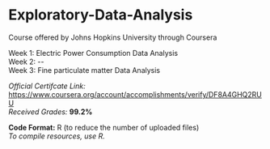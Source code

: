 # Exploratory-Data-Analysis
Course offered by Johns Hopkins University through Coursera    


Week 1: Electric Power Consumption Data Analysis  
Week 2: --  
Week 3: Fine particulate matter Data Analysis    


*Official Certifcate Link:* https://www.coursera.org/account/accomplishments/verify/DF8A4GHQ2RUU    
*Received Grades:* **99.2%**  

**Code Format:** R (to reduce the number of uploaded files)  
*To compile resources, use R.*  

